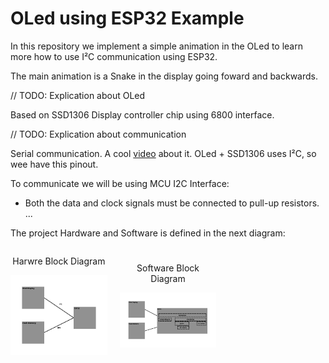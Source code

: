 # OLed using ESP32 Example

In this repository we implement a simple animation in the OLed to learn more how to use I²C communication using ESP32.

The main animation is a Snake in the display going foward and backwards.

// TODO: Explication about OLed

Based on SSD1306 Display controller chip using 6800 interface.

// TODO: Explication about communication

Serial communication. A cool [video](https://www.youtube.com/watch?v=IyGwvGzrqp8&ab_channel=Electronoobs) about it. OLed + SSD1306 uses I²C, so wee have this pinout.

To communicate we will be using MCU I2C Interface:  
  - Both the data and clock signals must be connected to pull-up resistors.  
...


The project Hardware and Software is defined in the next diagram:

<div class="side">
    <div class="middle">
        <p style="text-align: center">Harwre Block Diagram</p>
        <img src="./docs/Hardware_block.png" alt="Hardware Block", title="Hardware Block Diagram">
    </div>
    <div class="middle">
        <p style="text-align: center">Software Block Diagram</p>
        <img src="./docs/software_block.png" alt="Software Block" title title="Software Block Diagram">
    </div>
</div>


<style>

.side {
    display: grid;
    grid-template-columns: 1fr 1fr 1fr;
    column-gap: 20px;
    place-items: center;
}

.middle {
}

.img {
    max-width: 100%;
    max-height: 100%;
}

</style>